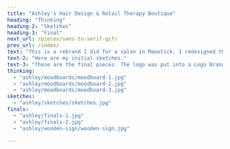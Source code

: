 ```yaml
---
title: "Ashley's Hair Design & Retail Therapy Boutique"
heading: "Thinking"
heading-2: "Sketches"
heading-3: "Final"
next_url: /pieces/sans-to-serif-gif/
prev_url: /index/
text: "This is a rebrand I did for a salon in Manotick. I redesigned the logo, business cards, retail cards, and services menu."
text-2: "Here are my initial sketches."
text-3: "These are the final pieces. The logo was put into a Logo Brand Guidelines booklet that was given to the client, outlining all of the branding information and ways that the logo should and should not be used. All of the new designed elements are used in the hair studio today, including a new wooden sign that can be seen from the street!"
thinking:
  - "ashley/moodboards/moodboard-1.jpg"
  - "ashley/moodboards/moodboard-2.jpg"
  - "ashley/moodboards/moodboard-3.jpg"
sketches:
  - "ashley/sketches/sketches.jpg"
finals:
  - "ashley/finals-1.jpg"
  - "ashley/finals-2.jpg"
  - "ashley/wooden-sign/wooden-sign.jpg"

---
```

